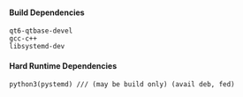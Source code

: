 



#### Build Dependencies

```
qt6-qtbase-devel
gcc-c++
libsystemd-dev
```

#### Hard Runtime Dependencies

```
python3(pystemd) /// (may be build only) (avail deb, fed)
```
